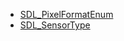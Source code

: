 <!-- BEGIN CATEGORY LIST -->
- [SDL_PixelFormatEnum](SDL_PixelFormatEnum)
- [SDL_SensorType](SDL_SensorType)
<!-- END CATEGORY LIST -->
